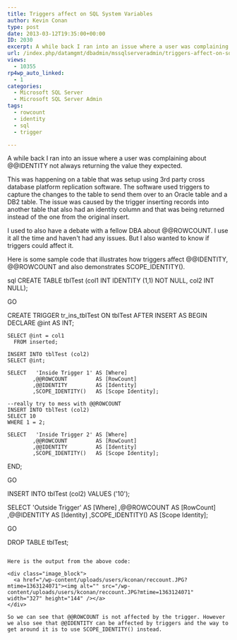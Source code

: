 ```yaml
---
title: Triggers affect on SQL System Variables
author: Kevin Conan
type: post
date: 2013-03-12T19:35:00+00:00
ID: 2030
excerpt: A while back I ran into an issue where a user was complaining about @@IDENTITY not always returning the value they expected.
url: /index.php/datamgmt/dbadmin/mssqlserveradmin/triggers-affect-on-sql-system/
views:
  - 10355
rp4wp_auto_linked:
  - 1
categories:
  - Microsoft SQL Server
  - Microsoft SQL Server Admin
tags:
  - rowcount
  - identity
  - sql
  - trigger

---
```

A while back I ran into an issue where a user was complaining about @@IDENTITY not always returning the value they expected. 

This was happening on a table that was setup using 3rd party cross database platform replication software. The software used triggers to capture the changes to the table to send them over to an Oracle table and a DB2 table. The issue was caused by the trigger inserting records into another table that also had an identity column and that was being returned instead of the one from the original insert.

I used to also have a debate with a fellow DBA about @@ROWCOUNT. I use it all the time and haven't had any issues. But I also wanted to know if triggers could affect it.
  
Here is some sample code that illustrates how triggers affect @@IDENTITY, @@ROWCOUNT and also demonstrates SCOPE_IDENTITY().

sql
CREATE TABLE tblTest (col1 INT IDENTITY (1,1) NOT NULL, col2 INT NULL);

GO

CREATE TRIGGER tr_ins_tblTest
    ON tblTest
 AFTER INSERT
AS 
BEGIN
	DECLARE @int AS INT;

	SELECT @int	= col1
	  FROM inserted;

	INSERT INTO tblTest (col2) 
	SELECT @int;

	SELECT	 'Inside Trigger 1'	AS [Where]
			,@@ROWCOUNT			AS [RowCount]
			,@@IDENTITY			AS [Identity]
			,SCOPE_IDENTITY()	AS [Scope Identity];

	--really try to mess with @@ROWCOUNT
	INSERT INTO tblTest (col2)
	SELECT 10
	WHERE 1 = 2;

	SELECT	 'Inside Trigger 2'	AS [Where]
			,@@ROWCOUNT			AS [RowCount]
			,@@IDENTITY			AS [Identity]
			,SCOPE_IDENTITY()	AS [Scope Identity];
	
END;

GO

INSERT INTO tblTest (col2) VALUES ('10');

SELECT	 'Outside Trigger'	AS [Where]
		,@@ROWCOUNT			AS [RowCount]
		,@@IDENTITY			AS [Identity]
		,SCOPE_IDENTITY()	AS [Scope Identity];

GO

DROP TABLE tblTest;
```

Here is the output from the above code:

<div class="image_block">
  <a href="/wp-content/uploads/users/kconan/reccount.JPG?mtime=1363124071"><img alt="" src="/wp-content/uploads/users/kconan/reccount.JPG?mtime=1363124071" width="327" height="144" /></a>
</div>

So we can see that @@ROWCOUNT is not affected by the trigger. However we also see that @@IDENTITY can be affected by triggers and the way to get around it is to use SCOPE_IDENTITY() instead.